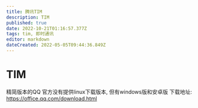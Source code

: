```yaml
---
title: 腾讯TIM
description: TIM
published: true
date: 2022-10-21T01:16:57.377Z
tags: tim, 即时通讯
editor: markdown
dateCreated: 2022-05-05T09:44:36.849Z
---
```


# TIM
精简版本的QQ
官方没有提供linux下载版本, 但有windows版和安卓版
下载地址:
https://office.qq.com/download.html